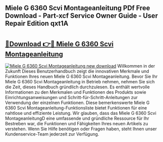 ## Miele G 6360 Scvi Montageanleitung PDf Free Download - Part-xcf Service Owner Guide - User Repair Edition qxt1A

# <h2><a href="http://df6hof1.blite.top/?on=Miele+G+6360+Scvi+Montageanleitung">🔗Download 👉🔴 Miele G 6360 Scvi Montageanleitung</a></h2>

[![Miele G 6360 Scvi Montageanleitung new download](https://i.imgur.com/lujVjoI.png)](http://df6hof1.blite.top/?on=Miele+G+6360+Scvi+Montageanleitung)
Willkommen in der Zukunft Dieses Benutzerhandbuch zeigt die innovativen Merkmale und Funktionen Ihres neuen Miele G 6360 Scvi Montageanleitung. Bevor Sie Ihr Miele G 6360 Scvi Montageanleitung in Betrieb nehmen, nehmen Sie sich die Zeit, dieses Handbuch gründlich durchzulesen. Es enthält wertvolle Informationen zu den Merkmalen und Funktionen des Produkts sowie Einrichtungsanweisungen und Schritt-für-Schritt-Anleitungen zur Verwendung der einzelnen Funktionen. Diese bemerkenswerte Miele G 6360 Scvi Montageanleitung-Funktionsliste bietet Funktionen für eine nahtlose und effiziente Leistung. Wir glauben, dass das Miele G 6360 Scvi MontageanleitungD eine umfassende und gründliche Ressource für Ihr Bestreben war, die Funktionen und Fähigkeiten Ihres neuen Artikels zu verstehen. Wenn Sie Hilfe benötigen oder Fragen haben, steht Ihnen unser Kundenservice-Team jederzeit zur Verfügung.
